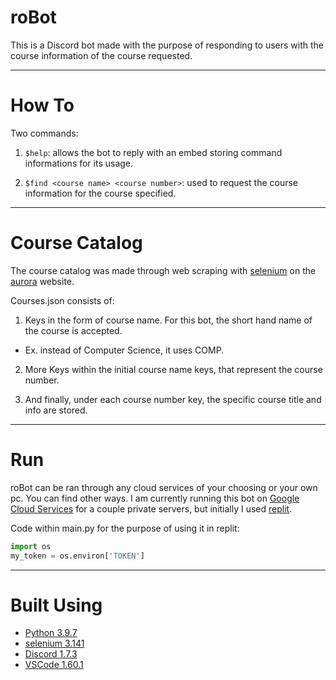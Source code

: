 # roBot

This is a Discord bot made with the purpose of responding to users with the course information of the course requested.

***

# How To

Two commands:

1. `$help`: allows the bot to reply with an embed storing command informations for its usage.
  
2. `$find <course name> <course number>`: used to request the course information for the course specified.
  
 ***
 
 # Course Catalog
 
The course catalog was made through web scraping with [selenium](https://www.selenium.dev/) on the [aurora](https://aurora.umanitoba.ca/banprod/bwckctlg.p_disp_cat_term_date) website.

Courses.json consists of:

1. Keys in the form of course name. For this bot, the short hand name of the course is accepted.

+ Ex. instead of Computer Science, it uses COMP.

2. More Keys within the initial course name keys, that represent the course number.

3. And finally, under each course number key, the specific course title and info are stored.

***

# Run

roBot can be ran through any cloud services of your choosing or your own pc. You can find other ways.
I am currently running this bot on [Google Cloud Services](https://cloud.google.com/) for a couple private servers, but initially I used [replit](https://replit.com/~).

Code within main.py for the purpose of using it in replit:
```python
import os
my_token = os.environ['TOKEN']
```

***

# Built Using

+ [Python 3.9.7](https://www.python.org/downloads/)
+ [selenium 3.141](https://www.selenium.dev/documentation/)
+ [Discord 1.7.3](https://discordpy.readthedocs.io/en/stable/)
+ [VSCode 1.60.1](https://code.visualstudio.com/)
